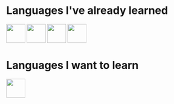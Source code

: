 # Languages I've already learned

<img src="http://167.86.120.207/img/Java.png" height=50px width=50px>
<img src="http://167.86.120.207/img/Kotlin.png" height=50px width=50px>
<img src="http://167.86.120.207/img/Csharp.png" height=50px width=50px>
<img src="http://167.86.120.207/img/GoLang.png" height=50px width=50px>

# Languages I want to learn

<img src="http://167.86.120.207/img/cpp.png" height=50px width=50px>
